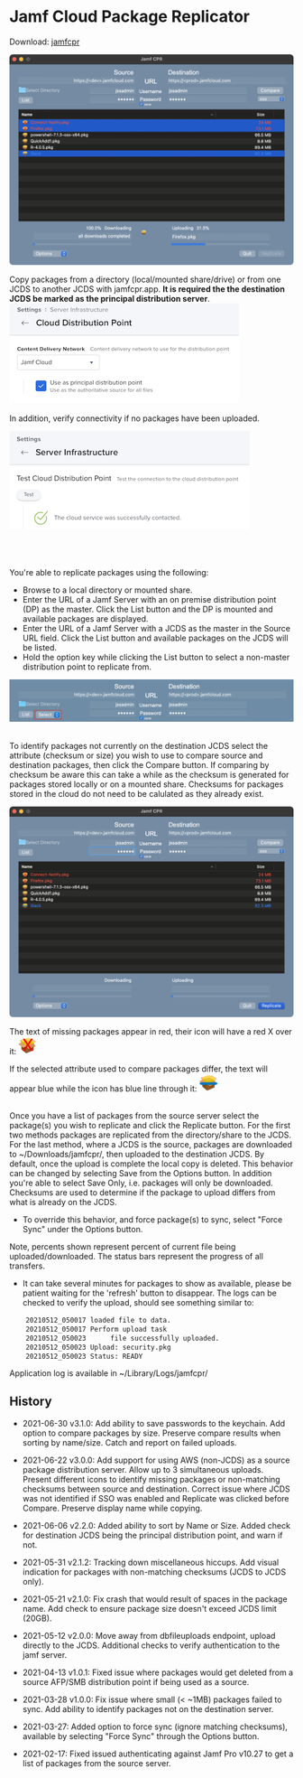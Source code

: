 # Jamf Cloud Package Replicator 

Download: [jamfcpr](https://github.com/BIG-RAT/jamfcpr/releases/download/current/jamfcpr.zip)

![alt text](./images/jamfcpr.png "jamfcpr")

Copy packages from a directory (local/mounted share/drive) or from one JCDS to another JCDS with jamfcpr.app.  **It is required the the destination JCDS be marked as the principal distribution server**.  
![alt text](./images/principal.png "principal")
<br><br>
In addition, verify connectivity if no packages have been uploaded.

![alt text](./images/test.png "test")
<br><br><br><br>

You're able to replicate packages using the following:

* Browse to a local directory or mounted share.
* Enter the URL of a Jamf Server with an on premise distribution point (DP) as the master.  Click the List button and the DP is mounted and available packages are displayed.
* Enter the URL of a Jamf Server with a JCDS as the master in the Source URL field.  Click the List button and available packages on the JCDS will be listed.
* Hold the option key while clicking the List button to select a non-master distribution point to replicate from.

![alt text](./images/select.png "select")
<br><br>

To identify packages not currently on the destination JCDS select the attribute (checksum or size) you wish to use to compare source and destination packages, then click the Compare button.  If comparing by checksum be aware this can take a while as the checksum is generated for packages stored locally or on a mounted share.  Checksums for packages stored in the cloud do not need to be calulated as they already exist.


![alt text](./images/compare.png "compare")

The text of missing packages appear in red, their icon will have a red X over it: ![alt text](./images/pkgIcon32-m.png "missing")

If the selected attribute used to compare packages differ, the text will appear blue while the icon has blue line through it: ![alt text](./images/pkgIcon32-c.png "missing")<br><br>

Once you have a list of packages from the source server select the package(s) you wish to replicate and click the Replicate button.  For the first two methods packages are replicated from the directory/share to the JCDS.  For the last method, where a JCDS is the source, packages are downloaded to ~/Downloads/jamfcpr/, then uploaded to the destination JCDS.  By default, once the upload is complete the local copy is deleted.  This behavior can be changed by selecting Save from the Options button.  In addition you're able to select Save Only, i.e. packages will only be downloaded.
Checksums are used to determine if the package to upload differs from what is already on the JCDS. 

* To override this behavior, and force package(s) to sync, select "Force Sync" under the Options button.

Note, percents shown represent percent of current file being uploaded/downloaded.  The status bars represent the progress of all transfers.  

* It can take several minutes for packages to show as available, please be patient waiting for the 'refresh' button to disappear.  The logs can be checked to verify the upload, should see something similar to:

```
    20210512_050017 loaded file to data.
    20210512_050017 Perform upload task
    20210512_050023 	 file successfully uploaded.
    20210512_050023 Upload: security.pkg
    20210512_050023 Status: READY
```

Application log is available in ~/Library/Logs/jamfcpr/

## History

- 2021-06-30 v3.1.0:  Add ability to save passwords to the keychain.  Add option to compare packages by size.  Preserve compare results when sorting by name/size.  Catch and report on failed uploads.

- 2021-06-22 v3.0.0:  Add support for using AWS (non-JCDS) as a source package distribution server.  Allow up to 3 simultaneous uploads.  Present different icons to identify missing packages or non-matching checksums between source and destination.  Correct issue where JCDS was not identified if SSO was enabled and Replicate was clicked before Compare.  Preserve display name while copying.

- 2021-06-06 v2.2.0:  Added ability to sort by Name or Size.  Added check for destination JCDS being the principal distribution point, and warn if not.

- 2021-05-31 v2.1.2:  Tracking down miscellaneous hiccups.  Add visual indication for packages with non-matching checksums (JCDS to JCDS only).

- 2021-05-21 v2.1.0: Fix crash that would result of spaces in the package name.  Add check to ensure package size doesn't exceed JCDS limit (20GB).  

- 2021-05-12 v2.0.0: Move away from dbfileuploads endpoint, upload directly to the JCDS.  Additional checks to verify authentication to the jamf server.

- 2021-04-13 v1.0.1: Fixed issue where packages would get deleted from a source AFP/SMB distribution point if being used as a source.

- 2021-03-28 v1.0.0: Fix issue where small (< ~1MB) packages failed to sync.  Add ability to identify packages not on the destination server.

- 2021-03-27: Added option to force sync (ignore matching checksums), available by selecting "Force Sync" through the Options button.

- 2021-02-17: Fixed issued authenticating against Jamf Pro v10.27 to get a list of packages from the source server.
